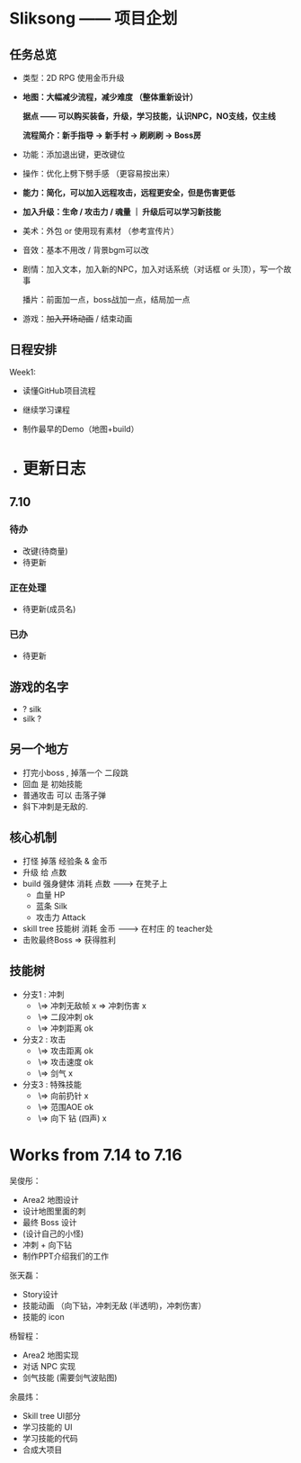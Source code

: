 # Sliksong —— 项目企划



## 任务总览

- 类型：2D RPG 使用金币升级

- **地图：大幅减少流程，减少难度 （整体重新设计）**

	**据点 —— 可以购买装备，升级，学习技能，认识NPC，NO支线，仅主线**

	**流程简介：新手指导 -> 新手村 -> 刷刷刷 -> Boss房**

- 功能：添加退出键，更改键位

- 操作：优化上劈下劈手感 （更容易按出来）

- **能力：简化，可以加入远程攻击，远程更安全，但是伤害更低**

- **加入升级：生命 / 攻击力 / 魂量 ｜ 升级后可以学习新技能**

- 美术：外包 or 使用现有素材 （参考宣传片）

- 音效：基本不用改 / 背景bgm可以改

- 剧情：加入文本，加入新的NPC，加入对话系统（对话框 or 头顶），写一个故事

	播片：前面加一点，boss战加一点，结局加一点

- 游戏：~~加入开场动画~~ / 结束动画



## 日程安排

Week1:  

- 读懂GitHub项目流程
- 继续学习课程
- 制作最早的Demo（地图+build）

- # 更新日志
## 7.10
### 待办 
* 改键(待商量)
* 待更新
### 正在处理
* 待更新(成员名)
### 已办
* 待更新

## 游戏的名字

- ? silk
- silk ?

## 另一个地方

- 打完小boss , 掉落一个 二段跳
- 回血 是 初始技能
- 普通攻击 可以 击落子弹
- 斜下冲刺是无敌的.

## 核心机制

- 打怪 掉落 经验条 & 金币
- 升级 给 点数
- build 强身健体 消耗 点数 ---> 在凳子上
  - 血量 HP
  - 蓝条 Silk
  - 攻击力 Attack
- skill tree 技能树 消耗 金币 ---> 在村庄 的 teacher处
- 击败最终Boss => 获得胜利

## 技能树

- 分支1 : 冲刺
  - ​                \\=> 冲刺无敌帧 x => 冲刺伤害 x
  - ​                \\=> 二段冲刺 ok
  - ​                \\=> 冲刺距离 ok
- 分支2 : 攻击
  - ​                \\=> 攻击距离 ok
  - ​                \\=> 攻击速度 ok
  - ​                \\=> 剑气 x
- 分支3 : 特殊技能
  - ​                \\=> 向前扔针 x
  - ​                \\=> 范围AOE ok
  - ​                \\=> 向下 钻 (四声) x


# Works from 7.14 to 7.16



吴俊彤：

- Area2 地图设计
- 设计地图里面的刺
- 最终 Boss 设计
- (设计自己的小怪)
- 冲刺 + 向下钻
- 制作PPT介绍我们的工作



张天磊：

- Story设计
- 技能动画 （向下钻，冲刺无敌 (半透明)，冲刺伤害）
- 技能的 icon



杨智程：

- Area2 地图实现
- 对话 NPC 实现 
- 剑气技能 (需要剑气波贴图)



余晨炜：

- Skill tree UI部分
- 学习技能的 UI
- 学习技能的代码
- 合成大项目

